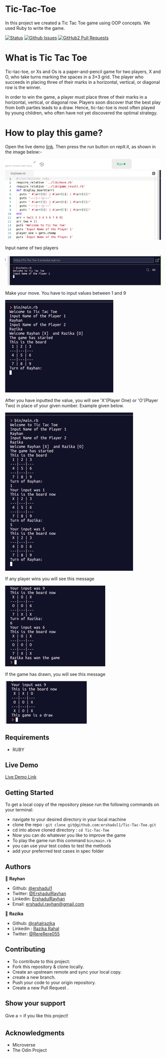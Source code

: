 # Tic-Tac-Toe

 In this project we created a Tic Tac Toe game using OOP concepts. We used Ruby to write the game.

[![Status](https://img.shields.io/badge/status-active-success.svg)](https://github.com/ershadul1/Tic-Tac-Toe)
[![Github Issues](https://img.shields.io/badge/GitHub-Issues-orange)](https://github.com/ershadul1/Tic-Tac-Toe/issues)
[![GitHub2 Pull Requests](https://img.shields.io/badge/GitHub-Pull%20Requests-blue)](https://github.com/ershadul1/Tic-Tac-Toe/pulls)
 
# What is Tic Tac Toe
 Tic-tac-toe, or Xs and Os is a paper-and-pencil game for two players, X and O, who take turns marking the spaces in a 3×3 grid. The player who succeeds in placing three of their marks in a horizontal, vertical, or diagonal row is the winner.

 In order to win the game, a player must place three of their marks in a horizontal, vertical, or diagonal row. Players soon discover that the best play from both parties leads to a draw. Hence, tic-tac-toe is most often played by young children, who often have not yet discovered the optimal strategy.

# How to play this game?
 Open the live demo [link](https://repl.it/@Ershadul/Tic-Tac-Toe-3#bin/main.rb). Then press the run button on replt.it, as shown in the image below:-
 
 ![screenshot](screenshot/run.png)
 
 Input name of two players 

 ![screenshot](screenshot/player-input.png)

 Make your move. You have to input values between 1 and 9

 ![screenshot](screenshot/gameplay-1.png)

 After you have inputted the value, you will see 'X'(Player One) or 'O'(Player Two) in place of your given number. Example given below.

 ![screenshot](screenshot/gameplay-2.png)

 If any player wins you will see this message

 ![screenshot](screenshot/win.png)

 If the game has drawn, you will see this message

 ![screenshot](screenshot/draw.png)

## Requirements

- RUBY

## Live Demo

[Live Demo Link](https://repl.it/@Ershadul/Tic-Tac-Toe#bin/main.rb)

## Getting Started

To get a local copy of the repository please run the following commands on your terminal:

- navigate to your desired directory in your local machine
- clone the repo : `git clone git@github.com:ershadul1/Tic-Tac-Toe.git`
- cd into above cloned directory : `cd Tic-Tac-Toe`
- Now you can do whatever you like to improve the game
- To play the game run this command `bin/main.rb`
- you can use your test codes to test the methods
- add your preferrred test cases in spec folder

## Authors

 👤 **Rayhan**

- Github: [@ershadul1](https://github.com/ershadul1)
- Twitter: [@ErshadulRayhan](https://twitter.com/ErshadulRayhan)
- Linkedin: [ErshadulRayhan](https://www.linkedin.com/in/ershadul-hakim-rayhan-a5a17649/)
- Email:  ershadul.rayhan@gmail.com

👤 **Razika**

- Github: [@rahalrazika](https://github.com/rahalrazika)
- Linkedin : [Razika Rahal](https://www.linkedin.com/in/razika-rahal-85539bbb/)
- Twitter: [@RereRere055](https://twitter.com/RereRere055)

## Contributing

- To contribute to this project:
- Fork this repository & clone locally.
- Create an upstream remote and sync your local copy.
- create a new branch.
- Push your code to your origin repository.
- Create a new Pull Request .

## Show your support

Give a ⭐️ if you like this project!
​
## Acknowledgments

- Microverse
- The Odin Project
